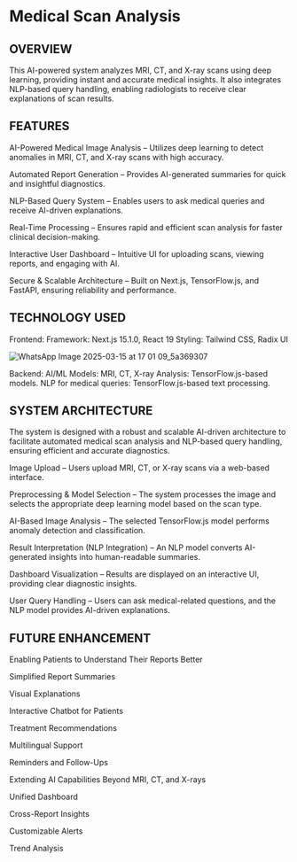 <h1>Medical Scan Analysis</h1>



<h2>OVERVIEW</h2>

This AI-powered system analyzes MRI, CT, and X-ray scans using deep learning, providing instant and accurate medical insights. It also integrates NLP-based query handling, enabling radiologists to receive clear explanations of scan results.



<h2>FEATURES</h2>

AI-Powered Medical Image Analysis – Utilizes deep learning to detect anomalies in MRI, CT, and X-ray scans with high accuracy.

Automated Report Generation – Provides AI-generated summaries for quick and insightful diagnostics.

NLP-Based Query System – Enables users to ask medical queries and receive AI-driven explanations.

Real-Time Processing – Ensures rapid and efficient scan analysis for faster clinical decision-making.

Interactive User Dashboard – Intuitive UI for uploading scans, viewing reports, and engaging with AI.

Secure & Scalable Architecture – Built on Next.js, TensorFlow.js, and FastAPI, ensuring reliability and performance.


<h2>TECHNOLOGY USED</h2>

Frontend:
Framework: Next.js 15.1.0, React 19
Styling: Tailwind CSS, Radix UI

![WhatsApp Image 2025-03-15 at 17 01 09_5a369307](https://github.com/user-attachments/assets/5dea3114-38fc-45c6-8d17-923e78c407dd)


Backend:
AI/ML Models:
MRI, CT, X-ray Analysis: TensorFlow.js-based models.
NLP for medical queries: TensorFlow.js-based text processing.



<h2>SYSTEM ARCHITECTURE</h2>

The system is designed with a robust and scalable AI-driven architecture to facilitate automated medical scan analysis and NLP-based query handling, ensuring efficient and accurate diagnostics.

Image Upload – Users upload MRI, CT, or X-ray scans via a web-based interface.

Preprocessing & Model Selection – The system processes the image and selects the appropriate deep learning model based on the scan type.

AI-Based Image Analysis – The selected TensorFlow.js model performs anomaly detection and classification.

Result Interpretation (NLP Integration) – An NLP model converts AI-generated insights into human-readable summaries.

Dashboard Visualization – Results are displayed on an interactive UI, providing clear diagnostic insights.

User Query Handling – Users can ask medical-related questions, and the NLP model provides AI-driven explanations.


<h2>FUTURE ENHANCEMENT</h2>
Enabling Patients to Understand Their Reports Better

Simplified Report Summaries

Visual Explanations

Interactive Chatbot for Patients

Treatment Recommendations

Multilingual Support

Reminders and Follow-Ups

Extending AI Capabilities Beyond MRI, CT, and X-rays

Unified Dashboard

Cross-Report Insights

Customizable Alerts

Trend Analysis
